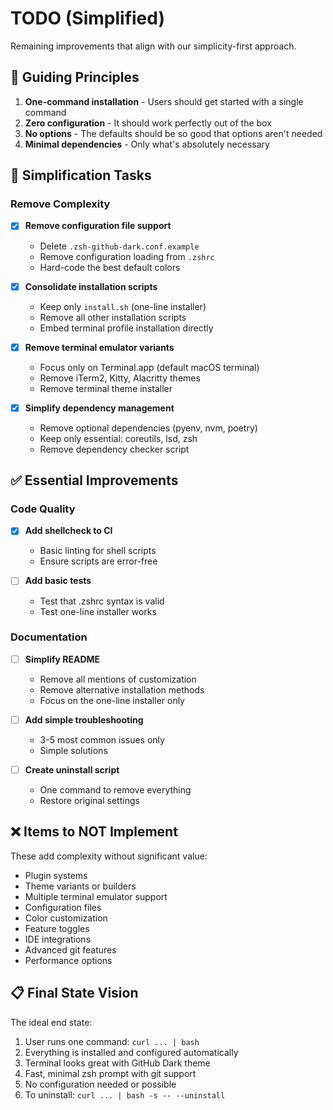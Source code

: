 # TODO (Simplified)

Remaining improvements that align with our simplicity-first approach.

## 🎯 Guiding Principles

1. **One-command installation** - Users should get started with a single command
2. **Zero configuration** - It should work perfectly out of the box  
3. **No options** - The defaults should be so good that options aren't needed
4. **Minimal dependencies** - Only what's absolutely necessary

## 🧹 Simplification Tasks

### Remove Complexity

- [x] **Remove configuration file support**
  - Delete `.zsh-github-dark.conf.example`
  - Remove configuration loading from `.zshrc`
  - Hard-code the best default colors

- [x] **Consolidate installation scripts**
  - Keep only `install.sh` (one-line installer)
  - Remove all other installation scripts
  - Embed terminal profile installation directly

- [x] **Remove terminal emulator variants**
  - Focus only on Terminal.app (default macOS terminal)
  - Remove iTerm2, Kitty, Alacritty themes
  - Remove terminal theme installer

- [x] **Simplify dependency management**
  - Remove optional dependencies (pyenv, nvm, poetry)
  - Keep only essential: coreutils, lsd, zsh
  - Remove dependency checker script

## ✅ Essential Improvements

### Code Quality

- [x] **Add shellcheck to CI**
  - Basic linting for shell scripts
  - Ensure scripts are error-free

- [ ] **Add basic tests**
  - Test that .zshrc syntax is valid
  - Test one-line installer works

### Documentation

- [ ] **Simplify README**
  - Remove all mentions of customization
  - Remove alternative installation methods
  - Focus on the one-line installer only

- [ ] **Add simple troubleshooting**
  - 3-5 most common issues only
  - Simple solutions

- [ ] **Create uninstall script**
  - One command to remove everything
  - Restore original settings

## ❌ Items to NOT Implement

These add complexity without significant value:

- Plugin systems
- Theme variants or builders  
- Multiple terminal emulator support
- Configuration files
- Color customization
- Feature toggles
- IDE integrations
- Advanced git features
- Performance options

## 📋 Final State Vision

The ideal end state:
1. User runs one command: `curl ... | bash`
2. Everything is installed and configured automatically
3. Terminal looks great with GitHub Dark theme
4. Fast, minimal zsh prompt with git support
5. No configuration needed or possible
6. To uninstall: `curl ... | bash -s -- --uninstall`